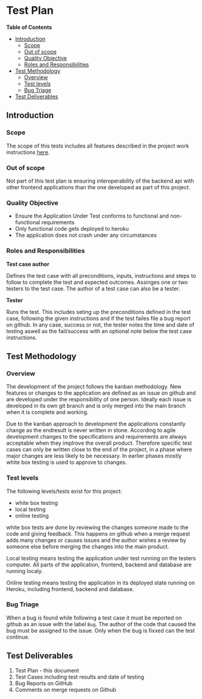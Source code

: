 # Test Plan

**Table of Contents**

* [Introduction](#Introduction)
    * [Scope](#Scope)
    * [Out of scope](#Out-of-scope)
    * [Quality Objective](#Quality-Objective)
    * [Roles and Responsibilities](#Roles-and-Responsibilities)
* [Test Methodology](#Test-Methodology)
    * [Overview](#Overview)
    * [Test levels](#Test-levels)
    * [Bug Triage](#Bug-Triage)
* [Test Deliverables](#Test-Deliverables)

## Introduction


### Scope

The scope of this tests includes all features described in the 
project work instructions [here](https://oamk-my.sharepoint.com/:w:/g/personal/lassehav_oamk_fi/EZEZElaOJsdDkgulKQ4LpF0BfTW-yByp0SdzUKZ1mclqPQ?e=Z48Pnc).

### Out of scope

Not part of this test plan is ensuring interoperability of the 
backend api with other frontend applications than the one developed 
as part of this project.

### Quality Objective

- Ensure the Application Under Test conforms to functional and 
non-functional requirements 
- Only functional code gets deployed to heroku
- The application does not crash under any circumstances

### Roles and Responsibilities

**Test case author**

Defines the test case with all preconditions, inputs, 
instructions and steps to follow to complete the test and 
expected outcomes. Assinges one or two testers to the test case.
The author of a test case can also be a tester.

**Tester**

Runs the test. This includes seting up the preconditions defined 
in the test case, following the given instructions and if the 
test failes file a bug report 
on github. In any case, success or not, the tester notes 
the time and date of testing aswell as the fail/success with 
an optional note below the test case instructions. 

## Test Methodology

### Overview 

The development of the project follows the kanban methodology. 
New features or changes to the application are defined as an 
issue on github and are developed under the responsibility of 
one person. Ideally each issue is developed in its own git 
branch and is only merged into the main branch when it is 
complete and working. 

Due to the kanban approach to development the applications 
constantly change as the endresult is never written in stone. 
According to agile development changes to the specifications and 
requirements are always acceptable when they implrove the overall 
product. Therefore specific test cases can only be written close 
to the end of the project, in a phase where major changes are 
less likely to be necessary. In earlier phases mostly white box 
testing is used to approve to changes.


### Test levels

The following levels/tests exist for this project:

- white box testing
- local testing
- online testing

white box tests are done by reviewing the changes someone made to the code 
and giving feedback. This happens on github when a merge request adds many 
changes or causes issues and the author wishes a review by someone else 
before merging the changes into the main product.

Local testing means testing the application under test running on the 
testers computer. All parts of the application, frontend, backend and 
database are running localy. 

Online testing means testing the application in its deployed state running 
on Heroku, including frontend, backend and database.

### Bug Triage

When a bug is found while following a test case it must be reported on github
as an issue with the label `Bug`. The author of the code that caused the bug 
must be assigned to the issue. Only when the bug is fixxed can the test continue.

## Test Deliverables 

1. Test Plan - this document
2. Test Cases including test results and date of testing
3. Bug Reports on GitHub
4. Comments on merge requests on Github